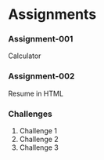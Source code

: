 # Assignments

### Assignment-001
Calculator

### Assignment-002
Resume in HTML

### Challenges
  1. Challenge 1
  2. Challenge 2
  3. Challenge 3
